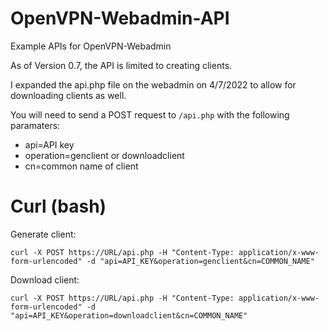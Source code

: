 # OpenVPN-Webadmin-API
Example APIs for OpenVPN-Webadmin

As of Version 0.7, the API is limited to creating clients. 

I expanded the api.php file on the webadmin on 4/7/2022 to allow for downloading clients as well.

You will need to send a POST request to `/api.php` with the following paramaters:
* api=API key
* operation=genclient or downloadclient
* cn=common name of client

# Curl (bash)

Generate client:

```
curl -X POST https://URL/api.php -H "Content-Type: application/x-www-form-urlencoded" -d "api=API_KEY&operation=genclient&cn=COMMON_NAME"
```

Download client:
```
curl -X POST https://URL/api.php -H "Content-Type: application/x-www-form-urlencoded" -d "api=API_KEY&operation=downloadclient&cn=COMMON_NAME"
```


